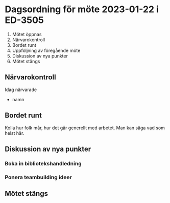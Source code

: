 # Dagsordning för möte 2023-01-22 i ED-3505
1. Mötet öppnas
2. Närvarokontroll
3. Bordet runt
4. Uppföljning av föregående möte
5. Diskussion av nya punkter
6. Mötet stängs

## Närvarokontroll
Idag närvarade
* namn

## Bordet runt
Kolla hur folk mår, hur det går generellt med arbetet. Man kan säga vad som helst här.

## Diskussion av nya punkter

### Boka in bibliotekshandledning

### Ponera teambuilding ideer

## Mötet stängs
